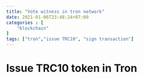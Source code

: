 ```yaml
---
title: "Vote witness in tron network"
date: 2021-01-06T23:48:24+07:00
categories : [
    "blockchain"
]
tags: ["tron","issue TRC10", "sign transaction"]
---
```


# Issue TRC10 token in Tron

